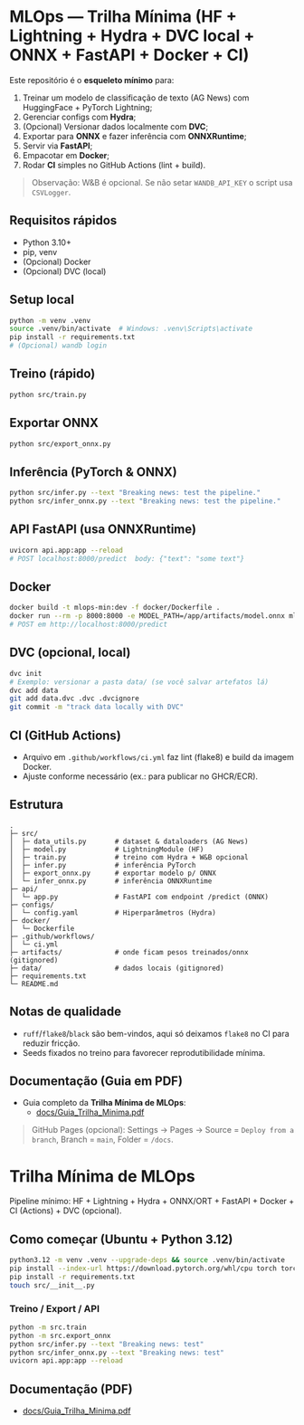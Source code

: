 # MLOps — Trilha Mínima (HF + Lightning + Hydra + DVC local + ONNX + FastAPI + Docker + CI)

Este repositório é o **esqueleto mínimo** para:
1) Treinar um modelo de classificação de texto (AG News) com HuggingFace + PyTorch Lightning;
2) Gerenciar configs com **Hydra**;
3) (Opcional) Versionar dados localmente com **DVC**;
4) Exportar para **ONNX** e fazer inferência com **ONNXRuntime**;
5) Servir via **FastAPI**;
6) Empacotar em **Docker**;
7) Rodar **CI** simples no GitHub Actions (lint + build).

> Observação: W&B é opcional. Se não setar `WANDB_API_KEY` o script usa `CSVLogger`.

## Requisitos rápidos
- Python 3.10+
- pip, venv
- (Opcional) Docker
- (Opcional) DVC (local)

## Setup local
```bash
python -m venv .venv
source .venv/bin/activate  # Windows: .venv\Scripts\activate
pip install -r requirements.txt
# (Opcional) wandb login
```

## Treino (rápido)
```bash
python src/train.py
```

## Exportar ONNX
```bash
python src/export_onnx.py
```

## Inferência (PyTorch & ONNX)
```bash
python src/infer.py --text "Breaking news: test the pipeline."
python src/infer_onnx.py --text "Breaking news: test the pipeline."
```

## API FastAPI (usa ONNXRuntime)
```bash
uvicorn api.app:app --reload
# POST localhost:8000/predict  body: {"text": "some text"}
```

## Docker
```bash
docker build -t mlops-min:dev -f docker/Dockerfile .
docker run --rm -p 8000:8000 -e MODEL_PATH=/app/artifacts/model.onnx mlops-min:dev
# POST em http://localhost:8000/predict
```

## DVC (opcional, local)
```bash
dvc init
# Exemplo: versionar a pasta data/ (se você salvar artefatos lá)
dvc add data
git add data.dvc .dvc .dvcignore
git commit -m "track data locally with DVC"
```

## CI (GitHub Actions)
- Arquivo em `.github/workflows/ci.yml` faz lint (flake8) e build da imagem Docker.
- Ajuste conforme necessário (ex.: para publicar no GHCR/ECR).

## Estrutura
```
.
├─ src/
│  ├─ data_utils.py       # dataset & dataloaders (AG News)
│  ├─ model.py            # LightningModule (HF)
│  ├─ train.py            # treino com Hydra + W&B opcional
│  ├─ infer.py            # inferência PyTorch
│  ├─ export_onnx.py      # exportar modelo p/ ONNX
│  └─ infer_onnx.py       # inferência ONNXRuntime
├─ api/
│  └─ app.py              # FastAPI com endpoint /predict (ONNX)
├─ configs/
│  └─ config.yaml         # Hiperparâmetros (Hydra)
├─ docker/
│  └─ Dockerfile
├─ .github/workflows/
│  └─ ci.yml
├─ artifacts/             # onde ficam pesos treinados/onnx (gitignored)
├─ data/                  # dados locais (gitignored)
├─ requirements.txt
└─ README.md
```

## Notas de qualidade
- `ruff`/`flake8`/`black` são bem-vindos, aqui só deixamos `flake8` no CI para reduzir fricção.
- Seeds fixados no treino para favorecer reprodutibilidade mínima.
## Documentação (Guia em PDF)

- Guia completo da **Trilha Mínima de MLOps**:
  - [docs/Guia_Trilha_Minima.pdf](docs/Guia_Trilha_Minima.pdf)

> GitHub Pages (opcional): Settings → Pages → Source = `Deploy from a branch`, Branch = `main`, Folder = `/docs`.
# Trilha Mínima de MLOps

Pipeline mínimo: HF + Lightning + Hydra + ONNX/ORT + FastAPI + Docker + CI (Actions) + DVC (opcional).

## Como começar (Ubuntu + Python 3.12)
```bash
python3.12 -m venv .venv --upgrade-deps && source .venv/bin/activate
pip install --index-url https://download.pytorch.org/whl/cpu torch torchvision torchaudio
pip install -r requirements.txt
touch src/__init__.py
```

### Treino / Export / API
```bash
python -m src.train
python -m src.export_onnx
python src/infer.py --text "Breaking news: test"
python src/infer_onnx.py --text "Breaking news: test"
uvicorn api.app:app --reload
```

## Documentação (PDF)
- [docs/Guia_Trilha_Minima.pdf](docs/Guia_Trilha_Minima.pdf)
